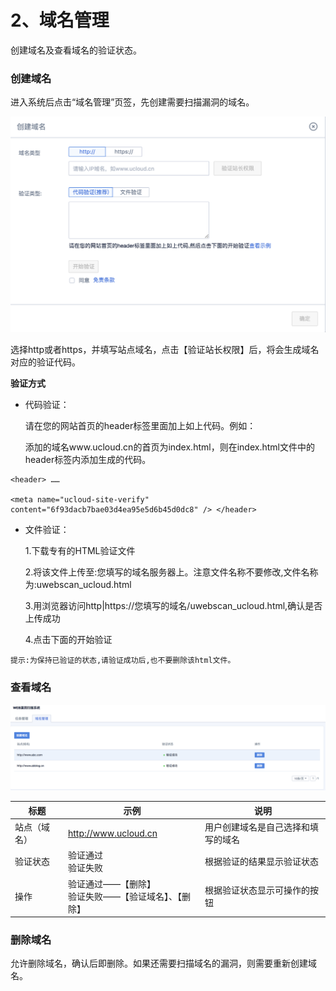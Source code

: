 

# 2、域名管理

创建域名及查看域名的验证状态。

### 创建域名

进入系统后点击“域名管理”页签，先创建需要扫描漏洞的域名。

![](../images/uws1.png)

选择http或者https，并填写站点域名，点击【验证站长权限】后，将会生成域名对应的验证代码。

**验证方式**

* 代码验证：

	请在您的网站首页的header标签里面加上如上代码。例如：

	添加的域名www.ucloud.cn的首页为index.html，则在index.html文件中的header标签内添加生成的代码。

```
<header> ……

<meta name="ucloud-site-verify"
content="6f93dacb7bae03d4ea95e5d6b45d0dc8" /> </header>
```

* 文件验证：

	1.下载专有的HTML验证文件

	2.将该文件上传至:您填写的域名服务器上。注意文件名称不要修改,文件名称为:uwebscan_ucloud.html

	3.用浏览器访问http|https://您填写的域名/uwebscan_ucloud.html,确认是否上传成功

	4.点击下面的开始验证

`提示:为保持已验证的状态,请验证成功后,也不要删除该html文件。`

### 查看域名

![](../images/operation/uws8.png)

|  标题 | 示例 | 说明 |
|--- |---|---|
| 站点（域名） | http://www.ucloud.cn | 用户创建域名是自己选择和填写的域名 |
|  验证状态 | 验证通过 <br>验证失败 | 根据验证的结果显示验证状态 |
| 操作 | 验证通过——【删除】<br> 验证失败——【验证域名】、【删除】 | 根据验证状态显示可操作的按钮 |


### 删除域名

允许删除域名，确认后即删除。如果还需要扫描域名的漏洞，则需要重新创建域名。


